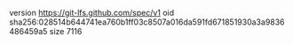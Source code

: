 version https://git-lfs.github.com/spec/v1
oid sha256:028514b644741ea760b1ff03c8507a016da591fd671851930a3a9836486459a5
size 7116
